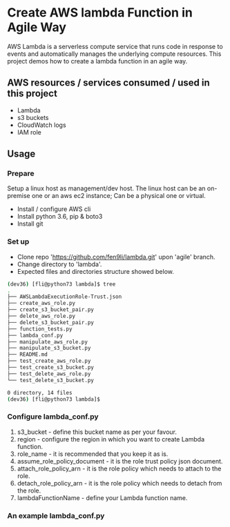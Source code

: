 # Create AWS lambda Function in Agile Way

AWS Lambda is a serverless compute service that runs code in response to events and automatically manages the underlying compute resources. This project demos how to create a lambda function in an agile way. 

## AWS resources / services consumed / used in this project
* Lambda
* s3 buckets
* CloudWatch logs
* IAM role 

## Usage

### Prepare

Setup a linux host as management/dev host. The linux host can be an on-premise one or an aws ec2 instance; Can be a physical one or virtual.

* Install / configure AWS cli
* Install python 3.6, pip & boto3
* Install git

### Set up

* Clone repo 'https://github.com/fen9li/lambda.git' upon 'agile' branch.
* Change directory to 'lambda'.
* Expected files and directories structure showed below.

```sh
(dev36) [fli@python73 lambda]$ tree
.
├── AWSLambdaExecutionRole-Trust.json
├── create_aws_role.py
├── create_s3_bucket_pair.py
├── delete_aws_role.py
├── delete_s3_bucket_pair.py
├── function_tests.py
├── lambda_conf.py
├── manipulate_aws_role.py
├── manipulate_s3_bucket.py
├── README.md
├── test_create_aws_role.py
├── test_create_s3_bucket.py
├── test_delete_aws_role.py
└── test_delete_s3_bucket.py

0 directory, 14 files
(dev36) [fli@python73 lambda]$
```

### Configure lambda_conf.py

1. s3_bucket - define this bucket name as per your favour.
1. region - configure the region in which you want to create Lambda function.
3. role_name - it is recommended that you keep it as is.
4. assume_role_policy_document - it is the role trust policy json document.
5. attach_role_policy_arn - it is the role policy which needs to attach to the role.
6. detach_role_policy_arn - it is the role policy which needs to detach from the role.
7. lambdaFunctionName - define your Lambda function name.

### An example lambda_conf.py

